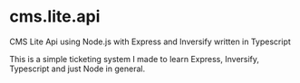 # cms.lite.api
CMS Lite Api using Node.js with Express and Inversify written in Typescript

This is a simple ticketing system I made to learn Express, Inversify, Typescript and just Node in general. 
